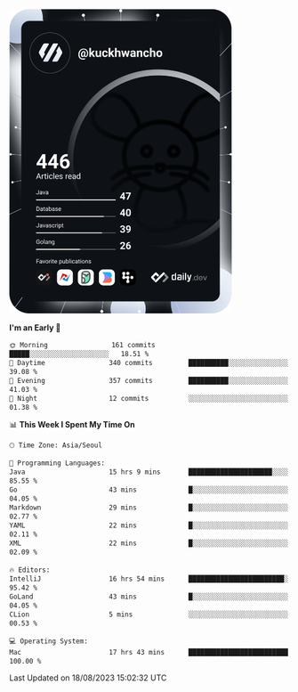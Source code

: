 <a href="https://app.daily.dev/kuckhwancho"><img src="https://github.com/kuckjwi0928/kuckjwi0928/blob/master/devcard.svg" width="400" alt="Kuckjwi Devcard"/></a>

<!--START_SECTION:waka-->
**I'm an Early 🐤** 

```text
🌞 Morning                161 commits         █████░░░░░░░░░░░░░░░░░░░░   18.51 % 
🌆 Daytime                340 commits         ██████████░░░░░░░░░░░░░░░   39.08 % 
🌃 Evening                357 commits         ██████████░░░░░░░░░░░░░░░   41.03 % 
🌙 Night                  12 commits          ░░░░░░░░░░░░░░░░░░░░░░░░░   01.38 % 
```


📊 **This Week I Spent My Time On** 

```text
🕑︎ Time Zone: Asia/Seoul

💬 Programming Languages: 
Java                     15 hrs 9 mins       █████████████████████░░░░   85.55 % 
Go                       43 mins             █░░░░░░░░░░░░░░░░░░░░░░░░   04.05 % 
Markdown                 29 mins             █░░░░░░░░░░░░░░░░░░░░░░░░   02.77 % 
YAML                     22 mins             █░░░░░░░░░░░░░░░░░░░░░░░░   02.11 % 
XML                      22 mins             █░░░░░░░░░░░░░░░░░░░░░░░░   02.09 % 

🔥 Editors: 
IntelliJ                 16 hrs 54 mins      ████████████████████████░   95.42 % 
GoLand                   43 mins             █░░░░░░░░░░░░░░░░░░░░░░░░   04.05 % 
CLion                    5 mins              ░░░░░░░░░░░░░░░░░░░░░░░░░   00.53 % 

💻 Operating System: 
Mac                      17 hrs 43 mins      █████████████████████████   100.00 % 
```


 Last Updated on 18/08/2023 15:02:32 UTC
<!--END_SECTION:waka-->
